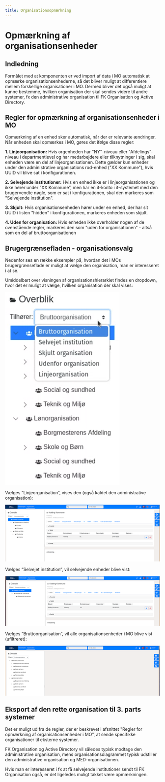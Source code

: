 ```yaml
---
title: Organisationsopmærkning
---
```


# Opmærkning af organisationsenheder

## Indledning

Formålet med at komponenten er ved import af data i MO automatisk at opmærke organisationsenhederne, så det bliver muligt at differentiere mellem forskellige organisationer i MO. Dermed bliver det også muligt at kunne bestemme, hvilken organisation der skal sendes videre til andre systemer, fx den administrative organisation til FK Organisation og Active Directory.

## Regler for opmærkning af organisationsenheder i MO

Opmærkning af en enhed sker automatisk, når der er relevante ændringer. Når enheden skal opmærkes i MO, gøres det ifølge disse regler:

**1. Linjeorganisation:** Hvis orgenheden har "NY"-niveau eller "Afdelings”-niveau i departmentlevel og har medarbejdere eller tilknytninger i sig, skal enheden være en del af linjeorganisationen. Dette gælder kun enheder under den administrative organisations rod-enhed ("XX Kommune"), hvis UUID vil blive sat i konfigurationen.

**2. Selvejende institutioner:** Hvis en enhed ikke er i linjeorganisationen og ikke hører under “XX Kommune”, men har en it-konto i it-systemet med den brugervendte nøgle, som er sat i konfigurationen, skal den markeres som "Selvejende institution".

**3. Skjult:** Hvis organisationsenheden hører under en enhed, der har sit UUID i listen "hidden" i konfigurationen, markeres enheden som skjult.

**4. Uden for organisation:** Hvis enheden ikke overholder nogen af de ovenstående regler, markeres den som "uden for organisationen" - altså som en del af bruttoorganisationen

## Brugergrænsefladen - organisationsvalg

Nedenfor ses en række eksempler på, hvordan det i MOs brugergrænseflade er muligt at vælge den organisation, man er interesseret i at se.

Umiddelbart over visningen af organisationshierarkiet findes en dropdown, hvor det er muligt at vælge, hvilken organisation der skal vises:

![organisationsdropdown](../graphics/organisationsdropdown.png)

Vælges “Linjeorganisation”, vises den (også kaldet den administrative organisation):

![linjeorganisationen](../graphics/linjeorganisationen.png)

Vælges “Selvejet institution”, vil selvejende enheder blive vist:

![selvejetinstitution](../graphics/selvejetinstitution.png)

Vælges “Bruttoorganisation”, vil alle organisationsenheder i MO blive vist (ufiltreret):

![bruttoorganisationen](../graphics/bruttoorganisationen.png)

## Eksport af den rette organisation til 3. parts systemer

Det er muligt ud fra de regler, der er beskrevet i afsnittet "Regler for opmærkning af organisationsenheder i MO", at sende specifikke organisationer til eksterne systemer.

FK Organisation og Active Directory vil således typisk modtage den administrative organisation, mens organisationsdiagrammet typisk udstiller den administrative organisation og MED-organisationen.

Hvis man er interesseret i fx at få selvejende institutioner sendt til FK Organisation også, er det ligeledes muligt takket være opmærkningen.

